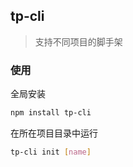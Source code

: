 ## tp-cli
> 支持不同项目的脚手架

### 使用
全局安装
```bash
npm install tp-cli
```
在所在项目目录中运行
```bash
tp-cli init [name]
```
